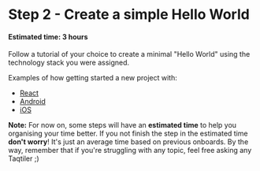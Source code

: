 # Step 2 - Create a simple Hello World
#### Estimated time: 3 hours


Follow a tutorial of your choice to create a minimal "Hello World" using the technology stack you were assigned.

Examples of how getting started a new project with:
- [React](https://github.com/Microsoft/TypeScript-React-Starter)
- [Android](https://developer.android.com/training/basics/firstapp/creating-project)
- [iOS](https://developer.apple.com/library/archive/referencelibrary/GettingStarted/DevelopiOSAppsSwift/BuildABasicUI.html#//apple_ref/doc/uid/TP40015214-CH5-SW1)


**Note:** For now on, some steps will have an **estimated time** to help you organising your time better. 
If you not finish the step in the estimated time **don't worry**! It's just an average time based on previous onboards.
By the way, remember that if you're struggling with any topic, feel free asking any Taqtiler ;)
